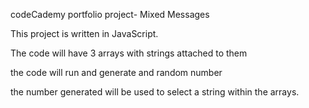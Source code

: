 codeCademy portfolio project- Mixed Messages

This project is written in JavaScript.

The code will have 3 arrays with strings attached to them

the code will run and generate and random number

the number generated will be used to select a string within the arrays.